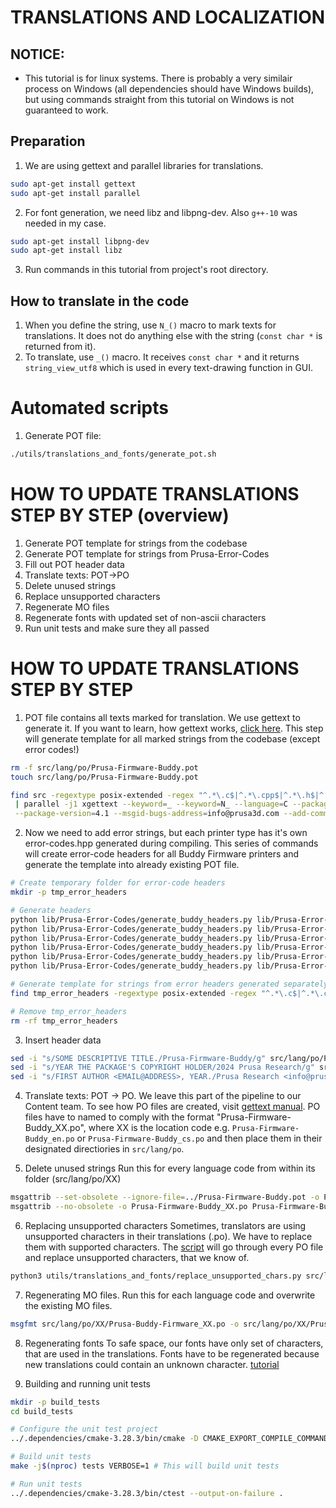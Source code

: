 # TRANSLATIONS AND LOCALIZATION

## NOTICE:
 * This tutorial is for linux systems. There is probably a very similair process on Windows (all dependencies should have Windows builds), but using commands straight from this tutorial on Windows is not guaranteed to work.

## Preparation
1. We are using gettext and parallel libraries for translations.
```bash
sudo apt-get install gettext
sudo apt-get install parallel
```
2. For font generation, we need libz and libpng-dev. Also `g++-10` was needed in my case.
```bash
sudo apt-get install libpng-dev
sudo apt-get install libz
```
3. Run commands in this tutorial from project's root directory.

## How to translate in the code
1. When you define the string, use `N_()` macro to mark texts for translations. It does not do anything else with the string (`const char *` is returned from it).
2. To translate, use `_()` macro. It receives `const char *` and it returns `string_view_utf8` which is used in every text-drawing function in GUI.

# Automated scripts
1. Generate POT file:
```bash
./utils/translations_and_fonts/generate_pot.sh
```

# HOW TO UPDATE TRANSLATIONS STEP BY STEP (overview)
1. Generate POT template for strings from the codebase
2. Generate POT template for strings from Prusa-Error-Codes
3. Fill out POT header data
4. Translate texts: POT->PO
5. Delete unused strings
6. Replace unsupported characters
7. Regenerate MO files
8. Regenerate fonts with updated set of non-ascii characters
9. Run unit tests and make sure they all passed

# HOW TO UPDATE TRANSLATIONS STEP BY STEP
1. POT file contains all texts marked for translation. We use gettext to generate it. If you want to learn, how gettext works, [click here](https://www.labri.fr/perso/fleury/posts/programming/a-quick-gettext-tutorial.html).
This step will generate template for all marked strings from the codebase (except error codes!)
```bash
rm -f src/lang/po/Prusa-Firmware-Buddy.pot
touch src/lang/po/Prusa-Firmware-Buddy.pot

find src -regextype posix-extended -regex "^.*\.c$|^.*\.cpp$|^.*\.h$|^.*\.hpp$" \
 | parallel -j1 xgettext --keyword=_ --keyword=N_ --language=C --package-name=Prusa-Firmware-Buddy \
 --package-version=4.1 --msgid-bugs-address=info@prusa3d.com --add-comments -j --sort-output -o src/lang/po/Prusa-Firmware-Buddy.pot {}
```

2. Now we need to add error strings, but each printer type has it's own error-codes.hpp generated during compiling. This series of commands will create error-code headers for all Buddy Firmware printers and generate the template into already existing POT file.

```bash
# Create temporary folder for error-code headers
mkdir -p tmp_error_headers

# Generate headers
python lib/Prusa-Error-Codes/generate_buddy_headers.py lib/Prusa-Error-Codes/yaml/buddy-error-codes.yaml tmp_error_headers/error_list_mini.hpp MINI 12 --list
python lib/Prusa-Error-Codes/generate_buddy_headers.py lib/Prusa-Error-Codes/yaml/buddy-error-codes.yaml tmp_error_headers/error_list_mk4.hpp MK4 13 --list
python lib/Prusa-Error-Codes/generate_buddy_headers.py lib/Prusa-Error-Codes/yaml/buddy-error-codes.yaml tmp_error_headers/error_list_mk35.hpp MK3.5 23 --list
python lib/Prusa-Error-Codes/generate_buddy_headers.py lib/Prusa-Error-Codes/yaml/buddy-error-codes.yaml tmp_error_headers/error_list_ix.hpp iX 16 --list
python lib/Prusa-Error-Codes/generate_buddy_headers.py lib/Prusa-Error-Codes/yaml/buddy-error-codes.yaml tmp_error_headers/error_list_xl.hpp XL 17 --list
python lib/Prusa-Error-Codes/generate_buddy_headers.py lib/Prusa-Error-Codes/yaml/mmu-error-codes.yaml tmp_error_headers/error_list_mmu.hpp MMU 04 --mmu --list

# Generate template for strings from error headers generated separately for each printer
find tmp_error_headers -regextype posix-extended -regex "^.*\.c$|^.*\.cpp$|^.*\.h$|^.*\.hpp$"  | parallel -j1 xgettext --keyword=_ --keyword=N_ --language=C --package-name=Prusa-Firmware-Buddy  --package-version=4.1 --msgid-bugs-address=info@prusa3d.com --add-comments -j --sort-output -o src/lang/po/Prusa-Firmware-Buddy.pot {}

# Remove tmp_error_headers
rm -rf tmp_error_headers
```

3. Insert header data
```bash
sed -i "s/SOME DESCRIPTIVE TITLE./Prusa-Firmware-Buddy/g" src/lang/po/Prusa-Firmware-Buddy.pot
sed -i "s/YEAR THE PACKAGE'S COPYRIGHT HOLDER/2024 Prusa Research/g" src/lang/po/Prusa-Firmware-Buddy.pot
sed -i "s/FIRST AUTHOR <EMAIL@ADDRESS>, YEAR./Prusa Research <info@prusa3d.com>, 2024/g" src/lang/po/Prusa-Firmware-Buddy.pot
```

4. Translate texts: POT -> PO. We leave this part of the pipeline to our Content team. To see how PO files are created, visit [gettext manual](https://www.gnu.org/software/gettext/manual/gettext.html).
PO files have to named to comply with the format "Prusa-Firmware-Buddy_XX.po", where XX is the location code e.g. `Prusa-Firmware-Buddy_en.po` or `Prusa-Firmware-Buddy_cs.po` and then place them in their designated directiories in `src/lang/po`.

5. Delete unused strings
Run this for every language code from within its folder (src/lang/po/XX)
```bash
msgattrib --set-obsolete --ignore-file=../Prusa-Firmware-Buddy.pot -o Prusa-Firmware-Buddy_XX.po Prusa-Firmware-Buddy_XX.po     # replace XX with language code
msgattrib --no-obsolete -o Prusa-Firmware-Buddy_XX.po Prusa-Firmware-Buddy_XX.po                                                # replace XX with language code
```

6. Replacing unsupported characters
Sometimes, translators are using unsupported characters in their translations (.po). We have to replace them with supported characters. The [script](replace_unsupported_chars.py) will go through every PO file and replace unsupported characters, that we know of.
```bash
python3 utils/translations_and_fonts/replace_unsupported_chars.py src/lang/po/
```

7. Regenerating MO files. Run this for each language code and overwrite the existing MO files.
```bash
msgfmt src/lang/po/XX/Prusa-Buddy-Firmware_XX.po -o src/lang/po/XX/Prusa-Buddy-Firmware_XX.mo   # replace XX with language code
```

8. Regenerating fonts
To safe space, our fonts have only set of characters, that are used in the translations. Fonts have to be regenerated because new translations could contain an unknown character.
[tutorial](README_FONTS.md)

9. Building and running unit tests
```bash
mkdir -p build_tests
cd build_tests

# Configure the unit test project
../.dependencies/cmake-3.28.3/bin/cmake -D CMAKE_EXPORT_COMPILE_COMMANDS:BOOL=YES -D CMAKE_C_FLAGS="-O0 -ggdb3" -D CMAKE_CXX_FLAGS="-O0 -ggdb3 -std=c++20" -D CMAKE_BUILD_TYPE=Debug ..

# Build unit tests
make -j$(nproc) tests VERBOSE=1 # This will build unit tests

# Run unit tests
../.dependencies/cmake-3.28.3/bin/ctest --output-on-failure .
```
